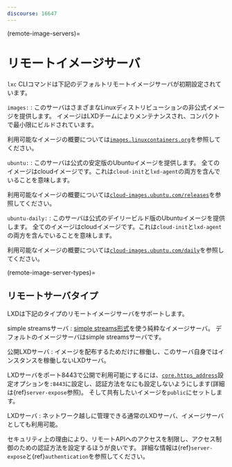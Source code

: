```yaml
---
discourse: 16647
---
```


(remote-image-servers)=
# リモートイメージサーバ

`lxc` CLIコマンドは下記のデフォルトリモートイメージサーバが初期設定されています。

`images:`
: このサーバはさまざまなLinuxディストリビューションの非公式イメージを提供します。
  イメージはLXDチームによりメンテナンスされ、コンパクトで最小限にビルドされています。

  利用可能なイメージの概要については[`images.linuxcontainers.org`](https://images.linuxcontainers.org)を参照してください。

`ubuntu:`
: このサーバは公式の安定版のUbuntuイメージを提供します。
  全てのイメージはcloudイメージです。これは`cloud-init`と`lxd-agent`の両方を含んでいることを意味します。

  利用可能なイメージの概要については[`cloud-images.ubuntu.com/releases`](https://cloud-images.ubuntu.com/releases/)を参照してください。

`ubuntu-daily:`
: このサーバは公式のデイリービルド版のUbuntuイメージを提供します。
  全てのイメージはcloudイメージです。これは`cloud-init`と`lxd-agent`の両方を含んでいることを意味します。

  利用可能なイメージの概要については[`cloud-images.ubuntu.com/daily`](https://cloud-images.ubuntu.com/daily/)を参照してください。

(remote-image-server-types)=
## リモートサーバタイプ

LXDは下記のタイプのリモートイメージサーバをサポートします。

simple streamsサーバ
: [simple streams形式](https://git.launchpad.net/simplestreams/tree/)を使う純粋なイメージサーバ。
  デフォルトのイメージサーバはsimple streamsサーバです。

公開LXDサーバ
: イメージを配布するためだけに稼働し、このサーバ自身ではインスタンスを稼働しないLXDサーバ。

  LXDサーバをポート8443で公開で利用可能にするには、[`core.https_address`](server-options-core)設定オプションを`:8443`に設定し、認証方法をなにも設定しないようにします(詳細は{ref}`server-expose`参照)。
  そして共有したいイメージを`public`にセットします。

LXDサーバ
: ネットワーク越しに管理できる通常のLXDサーバ、イメージサーバとしても利用可能。

  セキュリティ上の理由により、リモートAPIへのアクセスを制限し、アクセス制御のための認証方法を設定するほうが良いです。
  詳細な情報は{ref}`server-expose`と{ref}`authentication`を参照してください。
